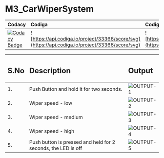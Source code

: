 # M3_CarWiperSystem

| Codacy | Codiga    | Codiga | Build | CppCheck |
| :----- | :-------- | :----- | :---- | :------- |
|  [![Codacy Badge](https://app.codacy.com/project/badge/Grade/315680a4cac6462d913be0f09d35c28d)](https://www.codacy.com/gh/sailesh10439/M3_CarWiperSystem/dashboard?utm_source=github.com&amp;utm_medium=referral&amp;utm_content=sailesh10439/M3_CarWiperSystem&amp;utm_campaign=Badge_Grade) | ![https://api.codiga.io/project/33366/score/svg](https://api.codiga.io/project/33366/score/svg) | ![https://api.codiga.io/project/33366/status/svg](https://api.codiga.io/project/33366/status/svg) | [![Build-Linux](https://github.com/sailesh10439/M3_CarWiperSystem/actions/workflows/Buil%20on%20Linux.yml/badge.svg)](https://github.com/sailesh10439/M3_CarWiperSystem/actions/workflows/Buil%20on%20Linux.yml) | [![Cppcheck Analysis](https://github.com/sailesh10439/M3_CarWiperSystem/actions/workflows/CppCheck_Analysis.yml/badge.svg)](https://github.com/sailesh10439/M3_CarWiperSystem/actions/workflows/CppCheck_Analysis.yml) |


| <h2> S.No </h2> | <h2> Description </h2> | <h2> Output </h2> |
| :-------------- | :--------------------- | :---------------- |
| 1. | Push Button and hold it for two seconds. | ![OUTPUT-1](https://user-images.githubusercontent.com/101562643/168225720-9d5b2ed9-0354-4d92-b20a-40496dfb7f81.png) |
| 2. | Wiper speed - low | ![OUTPUT-2](https://user-images.githubusercontent.com/101562643/168225894-fc116685-d2f4-47ee-9e17-481821b78870.png) |
| 3. | Wiper speed - medium | ![OUTPUT-3](https://user-images.githubusercontent.com/101562643/168225970-5c6fea46-2cb5-4e7a-b2a7-a4f2583fa3e9.png) |
| 4. | Wiper speed - high | ![OUTPUT-4](https://user-images.githubusercontent.com/101562643/168226008-47936713-6485-4a31-811f-1e20cebf463d.png) |
| 5. | Push button is pressed and held for 2 seconds, the LED is off | ![OUTPUT-5](https://user-images.githubusercontent.com/101562643/168226041-a23370ec-cc3f-464d-b56d-9f9d1f8ebc72.png) |

